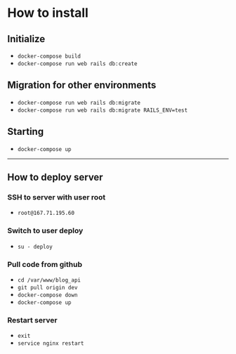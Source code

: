 # How to install
## Initialize
- `docker-compose build`
- `docker-compose run web rails db:create`

## Migration for other environments
- `docker-compose run web rails db:migrate`
- `docker-compose run web rails db:migrate RAILS_ENV=test`

## Starting
- `docker-compose up`

---

## How to deploy server
### SSH to server with user root
- `root@167.71.195.60`

### Switch to user deploy
- `su - deploy`

### Pull code from github
- `cd /var/www/blog_api`
- `git pull origin dev`
- `docker-compose down`
- `docker-compose up`

### Restart server
- `exit`
- `service nginx restart`
